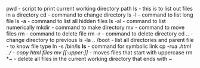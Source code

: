 pwd - script to print current working directory path
ls - this is to list out files in a directory
cd - command to change directory
ls -l - command to list long file
ls -a - command to list all hidden files
ls -al - command to list numerically
mkdir - command to make directory
mv - command to move files
rm - command to delete file
rm -r - command to delete directory
cd .. - change directory to previous
ls -la .. /boot - list all directories and parent
file - to know file type
ln -s /bin/ls __ls__ - command for symbolic link
cp -rua *.html ../ - copy html files
mv [[:upper:]]* - moves files that start with uppercase
rm *~ - delete all files in the current working directory that ends with ~
